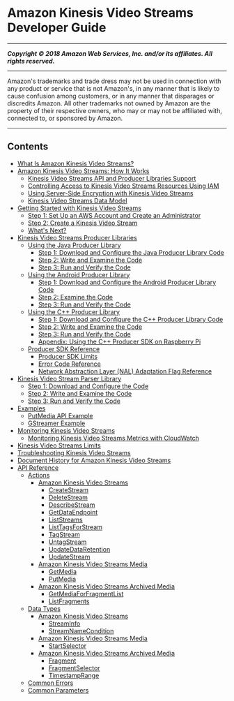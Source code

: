 # Amazon Kinesis Video Streams Developer Guide

-----
*****Copyright &copy; 2018 Amazon Web Services, Inc. and/or its affiliates. All rights reserved.*****

-----
Amazon's trademarks and trade dress may not be used in 
     connection with any product or service that is not Amazon's, 
     in any manner that is likely to cause confusion among customers, 
     or in any manner that disparages or discredits Amazon. All other 
     trademarks not owned by Amazon are the property of their respective
     owners, who may or may not be affiliated with, connected to, or 
     sponsored by Amazon.

-----
## Contents
+ [What Is Amazon Kinesis Video Streams?](what-is-kinesis-video.md)
+ [Amazon Kinesis Video Streams: How It Works](how-it-works.md)
   + [Kinesis Video Streams API and Producer Libraries Support](how-it-works-kinesis-video-api-producer-sdk.md)
   + [Controlling Access to Kinesis Video Streams Resources Using IAM](how-iam.md)
   + [Using Server-Side Encryption with Kinesis Video Streams](how-kms.md)
   + [Kinesis Video Streams Data Model](how-data.md)
+ [Getting Started with Kinesis Video Streams](getting-started.md)
   + [Step 1: Set Up an AWS Account and Create an Administrator](gs-account.md)
   + [Step 2: Create a Kinesis Video Stream](gs-createstream.md)
   + [What's Next?](gs-console-whatnext.md)
+ [Kinesis Video Streams Producer Libraries](producer-sdk.md)
   + [Using the Java Producer Library](producer-sdk-javaapi.md)
      + [Step 1: Download and Configure the Java Producer Library Code](producersdk-javaapi-downloadcode.md)
      + [Step 2: Write and Examine the Code](producersdk-javaapi-writecode.md)
      + [Step 3: Run and Verify the Code](producersdk-javaapi-reviewcode.md)
   + [Using the Android Producer Library](producer-sdk-android.md)
      + [Step 1: Download and Configure the Android Producer Library Code](producersdk-android-downloadcode.md)
      + [Step 2: Examine the Code](producersdk-android-writecode.md)
      + [Step 3: Run and Verify the Code](producersdk-android-reviewcode.md)
   + [Using the C++ Producer Library](producer-sdk-cpp.md)
      + [Step 1: Download and Configure the C++ Producer Library Code](producersdk-cpp-download.md)
      + [Step 2: Write and Examine the Code](producersdk-cpp-write.md)
      + [Step 3: Run and Verify the Code](producersdk-cpp-test.md)
      + [Appendix: Using the C++ Producer SDK on Raspberry Pi](producersdk-cpp-rpi.md)
   + [Producer SDK Reference](producer-reference.md)
      + [Producer SDK Limits](producer-sdk-limits.md)
      + [Error Code Reference](producer-sdk-errors.md)
      + [Network Abstraction Layer (NAL) Adaptation Flag Reference](producer-reference-nal.md)
+ [Kinesis Video Stream Parser Library](parser-library.md)
   + [Step 1: Download and Configure the Code](parser-library-download.md)
   + [Step 2: Write and Examine the Code](parser-library-write.md)
   + [Step 3: Run and Verify the Code](parser-library-run.md)
+ [Examples](examples.md)
   + [PutMedia API Example](examples-putmedia.md)
   + [GStreamer Example](examples-gstreamer.md)
+ [Monitoring Kinesis Video Streams](monitoring.md)
   + [Monitoring Kinesis Video Streams Metrics with CloudWatch](monitoring-cloudwatch.md)
+ [Kinesis Video Streams Limits](limits.md)
+ [Troubleshooting Kinesis Video Streams](troubleshooting.md)
+ [Document History for Amazon Kinesis Video Streams](doc-history.md)
+ [API Reference](API_Reference.md)
   + [Actions](API_Operations.md)
      + [Amazon Kinesis Video Streams](API_Operations_Amazon_Kinesis_Video_Streams.md)
         + [CreateStream](API_CreateStream.md)
         + [DeleteStream](API_DeleteStream.md)
         + [DescribeStream](API_DescribeStream.md)
         + [GetDataEndpoint](API_GetDataEndpoint.md)
         + [ListStreams](API_ListStreams.md)
         + [ListTagsForStream](API_ListTagsForStream.md)
         + [TagStream](API_TagStream.md)
         + [UntagStream](API_UntagStream.md)
         + [UpdateDataRetention](API_UpdateDataRetention.md)
         + [UpdateStream](API_UpdateStream.md)
      + [Amazon Kinesis Video Streams Media](API_Operations_Amazon_Kinesis_Video_Streams_Media.md)
         + [GetMedia](API_dataplane_GetMedia.md)
         + [PutMedia](API_dataplane_PutMedia.md)
      + [Amazon Kinesis Video Streams Archived Media](API_Operations_Amazon_Kinesis_Video_Streams_Archived_Media.md)
         + [GetMediaForFragmentList](API_reader_GetMediaForFragmentList.md)
         + [ListFragments](API_reader_ListFragments.md)
   + [Data Types](API_Types.md)
      + [Amazon Kinesis Video Streams](API_Types_Amazon_Kinesis_Video_Streams.md)
         + [StreamInfo](API_StreamInfo.md)
         + [StreamNameCondition](API_StreamNameCondition.md)
      + [Amazon Kinesis Video Streams Media](API_Types_Amazon_Kinesis_Video_Streams_Media.md)
         + [StartSelector](API_dataplane_StartSelector.md)
      + [Amazon Kinesis Video Streams Archived Media](API_Types_Amazon_Kinesis_Video_Streams_Archived_Media.md)
         + [Fragment](API_reader_Fragment.md)
         + [FragmentSelector](API_reader_FragmentSelector.md)
         + [TimestampRange](API_reader_TimestampRange.md)
   + [Common Errors](CommonErrors.md)
   + [Common Parameters](CommonParameters.md)